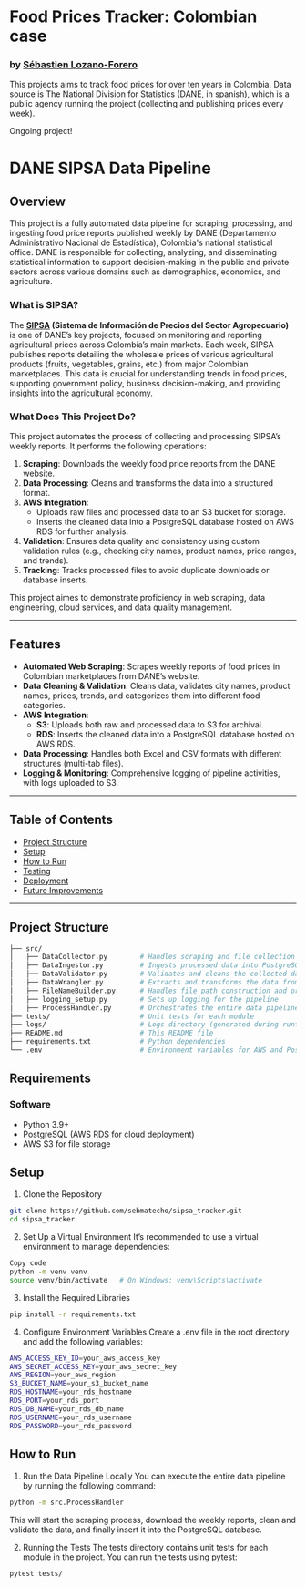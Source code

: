 # Food Prices Tracker: Colombian case
### by [Sébastien Lozano-Forero](https://www.linkedin.com/in/sebastienlozanoforero/)

This projects aims to track food prices for over ten years in Colombia. Data source is The National Division for Statistics (DANE, in spanish), which is a public agency running the  project (collecting and publishing prices every week). 

Ongoing project! 

# DANE SIPSA Data Pipeline

## Overview

This project is a fully automated data pipeline for scraping, processing, and ingesting food price reports published weekly by DANE (Departamento Administrativo Nacional de Estadística), Colombia's national statistical office. DANE is responsible for collecting, analyzing, and disseminating statistical information to support decision-making in the public and private sectors across various domains such as demographics, economics, and agriculture.

### What is SIPSA?

The **[SIPSA](https://www.dane.gov.co/index.php/estadisticas-por-tema/agropecuario/sistema-de-informacion-de-precios-sipsa) (Sistema de Información de Precios del Sector Agropecuario)**
 is one of DANE’s key projects, focused on monitoring and reporting agricultural prices across Colombia’s main markets. Each week, SIPSA publishes reports detailing the wholesale prices of various agricultural products (fruits, vegetables, grains, etc.) from major Colombian marketplaces. This data is crucial for understanding trends in food prices, supporting government policy, business decision-making, and providing insights into the agricultural economy.

### What Does This Project Do?

This project automates the process of collecting and processing SIPSA’s weekly reports. It performs the following operations:

1. **Scraping**: Downloads the weekly food price reports from the DANE website.
2. **Data Processing**: Cleans and transforms the data into a structured format.
3. **AWS Integration**:
   - Uploads raw files and processed data to an S3 bucket for storage.
   - Inserts the cleaned data into a PostgreSQL database hosted on AWS RDS for further analysis.
4. **Validation**: Ensures data quality and consistency using custom validation rules (e.g., checking city names, product names, price ranges, and trends).
5. **Tracking**: Tracks processed files to avoid duplicate downloads or database inserts.

This project aimes to demonstrate proficiency in web scraping, data engineering, cloud services, and data quality management. 

---

## Features

- **Automated Web Scraping**: Scrapes weekly reports of food prices in Colombian marketplaces from DANE’s website.
- **Data Cleaning & Validation**: Cleans data, validates city names, product names, prices, trends, and categorizes them into different food categories.
- **AWS Integration**: 
  - **S3**: Uploads both raw and processed data to S3 for archival.
  - **RDS**: Inserts the cleaned data into a PostgreSQL database hosted on AWS RDS.
- **Data Processing**: Handles both Excel and CSV formats with different structures (multi-tab files).
- **Logging & Monitoring**: Comprehensive logging of pipeline activities, with logs uploaded to S3.

---

## Table of Contents

- [Project Structure](#project-structure)
- [Setup](#setup)
- [How to Run](#how-to-run)
- [Testing](#testing)
- [Deployment](#deployment)
- [Future Improvements](#future-improvements)

---

## Project Structure

```bash
├── src/
│   ├── DataCollector.py        # Handles scraping and file collection
│   ├── DataIngestor.py         # Ingests processed data into PostgreSQL
│   ├── DataValidator.py        # Validates and cleans the collected data
│   ├── DataWrangler.py         # Extracts and transforms the data from files
│   ├── FileNameBuilder.py      # Handles file path construction and organization
│   ├── logging_setup.py        # Sets up logging for the pipeline
│   ├── ProcessHandler.py       # Orchestrates the entire data pipeline
├── tests/                      # Unit tests for each module
├── logs/                       # Logs directory (generated during runtime)
├── README.md                   # This README file
├── requirements.txt            # Python dependencies
└── .env                        # Environment variables for AWS and PostgreSQL credentials
```
## Requirements
### Software
- Python 3.9+
- PostgreSQL (AWS RDS for cloud deployment)
- AWS S3 for file storage

## Setup

1. Clone the Repository
```bash
git clone https://github.com/sebmatecho/sipsa_tracker.git
cd sipsa_tracker
```
2. Set Up a Virtual Environment
It’s recommended to use a virtual environment to manage dependencies:

```bash
Copy code
python -m venv venv
source venv/bin/activate   # On Windows: venv\Scripts\activate
```
3. Install the Required Libraries
```bash
pip install -r requirements.txt
```
4. Configure Environment Variables
Create a .env file in the root directory and add the following variables:

```bash
AWS_ACCESS_KEY_ID=your_aws_access_key
AWS_SECRET_ACCESS_KEY=your_aws_secret_key
AWS_REGION=your_aws_region
S3_BUCKET_NAME=your_s3_bucket_name
RDS_HOSTNAME=your_rds_hostname
RDS_PORT=your_rds_port
RDS_DB_NAME=your_rds_db_name
RDS_USERNAME=your_rds_username
RDS_PASSWORD=your_rds_password
```

## How to Run
1. Run the Data Pipeline Locally
You can execute the entire data pipeline by running the following command:

```bash
python -m src.ProcessHandler
```
This will start the scraping process, download the weekly reports, clean and validate the data, and finally insert it into the PostgreSQL database.

2. Running the Tests
The tests directory contains unit tests for each module in the project. You can run the tests using pytest:

```bash
pytest tests/
```